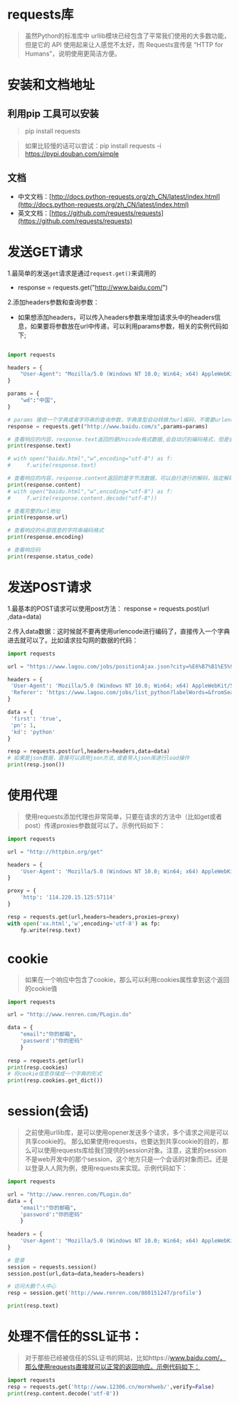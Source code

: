 # requests库
> 虽然Python的标准库中 urllib模块已经包含了平常我们使用的大多数功能，
> 但是它的 API 使用起来让人感觉不太好，而 Requests宣传是 “HTTP for Humans”，说明使用更简洁方便。

# 安装和文档地址

## 利用pip 工具可以安装
> pip install requests

> 如果比较慢的话可以尝试：pip install requests -i https://pypi.douban.com/simple

## 文档
* 中文文档：[http://docs.python-requests.org/zh_CN/latest/index.html](http://docs.python-requests.org/zh_CN/latest/index.html)
* 英文文档：[https://github.com/requests/requests](https://github.com/requests/requests)

# 发送GET请求

1.最简单的发送`get`请求是通过`request.get()`来调用的
  * response = requests.get("http://www.baidu.com/")

2.添加headers参数和查询参数：
  * 如果想添加headers，可以传入headers参数来增加请求头中的headers信息，如果要将参数放在url中传递，可以利用params参数，相关的实例代码如下;
```python

import requests

headers = {
    "User-Agent": "Mozilla/5.0 (Windows NT 10.0; Win64; x64) AppleWebKit/537.36 (KHTML, like Gecko) Chrome/54.0.2840.99 Safari/537.36"
}

params = {
    "wd":"中国",
}

# params 接收一个字典或者字符串的查询参数，字典类型自动转换为url编码，不需要urlencode()
response = requests.get("http://www.baidu.com/s",params=params)

# 查看响应的内容，response.text返回的是Unicode格式数据,会自动识别编码格式，但是会出现识别出错问题
print(response.text)

# with open("baidu.html","w",encoding="utf-8") as f:
#     f.write(response.text)

# 查看响应的内容，response.content返回的是字节流数据，可以自行进行的解码，指定解码格式
print(response.content)
# with open("baidu.html","w",encoding="utf-8") as f:
#     f.write(response.content.decode("utf-8"))

# 查看完整的url地址
print(response.url)

# 查看响应的头部信息的字符串编码格式
print(response.encoding)

# 查看响应码
print(response.status_code)

``` 

# 发送POST请求

1.最基本的POST请求可以使用post方法：
response = requests.post(url ,data=data)

2.传入data数据：这时候就不要再使用urlencode进行编码了，直接传入一个字典进去就可以了。比如请求拉勾网的数据的代码：
```python
import requests

url = "https://www.lagou.com/jobs/positionAjax.json?city=%E6%B7%B1%E5%9C%B3&needAddtionalResult=false&isSchoolJob=0"

headers = {
 'User-Agent': 'Mozilla/5.0 (Windows NT 10.0; Win64; x64) AppleWebKit/537.36 (KHTML, like Gecko) Chrome/62.0.3202.94 Safari/537.36',
 'Referer': 'https://www.lagou.com/jobs/list_python?labelWords=&fromSearch=true&suginput='
}

data = {
 'first': 'true',
 'pn': 1,
 'kd': 'python'
}

resp = requests.post(url,headers=headers,data=data)
# 如果是json数据，直接可以调用json方法,或者导入json库进行load操作
print(resp.json())

```
# 使用代理
> 使用requests添加代理也非常简单，只要在请求的方法中（比如get或者post）传递proxies参数就可以了。示例代码如下：

```python
import requests

url = "http://httpbin.org/get"

headers = {
    'User-Agent': 'Mozilla/5.0 (Windows NT 10.0; Win64; x64) AppleWebKit/537.36 (KHTML, like Gecko) Chrome/62.0.3202.94 Safari/537.36',
}

proxy = {
    'http': '114.220.15.125:57114'
}

resp = requests.get(url,headers=headers,proxies=proxy)
with open('xx.html','w',encoding='utf-8') as fp:
    fp.write(resp.text)
```
# cookie
> 如果在一个响应中包含了cookie，那么可以利用cookies属性拿到这个返回的cookie值

```python
import requests

url = "http://www.renren.com/PLogin.do"

data = {
    "email":"你的邮箱",
    'password':"你的密码"
    }
    
resp = requests.get(url)
print(resp.cookies)
# 将cookie信息存储成一个字典的形式
print(resp.cookies.get_dict())
```
# session(会话)

> 之前使用urllib库，是可以使用opener发送多个请求，多个请求之间是可以共享cookie的。
> 那么如果使用requests，也要达到共享cookie的目的，那么可以使用requests库给我们提供的session对象。注意，这里的session不是web开发中的那个session，这个地方只是一个会话的对象而已。还是以登录人人网为例，使用requests来实现。示例代码如下：

```python
import requests

url = "http://www.renren.com/PLogin.do"
data = {
    "email":"你的邮箱",
    'password':"你的密码"
    }
    
headers = {
    'User-Agent': "Mozilla/5.0 (Windows NT 10.0; Win64; x64) AppleWebKit/537.36 (KHTML, like Gecko) Chrome/62.0.3202.94 Safari/537.36"
}

# 登录
session = requests.session()
session.post(url,data=data,headers=headers)

# 访问大鹏个人中心
resp = session.get('http://www.renren.com/880151247/profile')

print(resp.text)
```

# 处理不信任的SSL证书：

> 对于那些已经被信任的SSL证书的网站，比如https://www.baidu.com/，那么使用requests直接就可以正常的返回响应。示例代码如下：
```python
import requests
resp = requests.get('http://www.12306.cn/mormhweb/',verify=False)
print(resp.content.decode('utf-8'))
```
